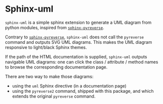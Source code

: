 # Sphinx-uml

`sphinx-uml` is a simple sphinx extension to generate a UML diagram from python
modules, inspired from
[`sphinx-pyreverse`](https://github.com/sphinx-pyreverse/sphinx-pyreverse/).

Contrary to [`sphinx-pyreverse`](https://github.com/sphinx-pyreverse/sphinx-pyreverse/),
`sphinx-uml` does not call the `pyreverse` command and outputs SVG UML diagrams.
This makes the UML diagram responsive to light/black Sphinx themes.

If the path of the HTML documentation is supplied, `sphinx-uml` outputs
navigable UML diagrams: one can click the class / attribute / method names
to browse the corresponding documentation page.

There are two way to make those diagrams:

* using the `uml` Sphinx directive (in a documentation page)
* using the `pyreverse2` command, shipped with this package, and which extends
  the original `pyreverse` command.
